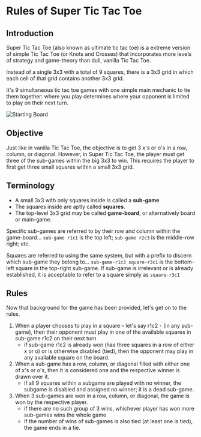 # Rules of Super Tic Tac Toe

## Introduction

Super Tic Tac Toe (also known as ultimate tic tac toe) is a extreme version of simple Tic Tac Toe (or Knots and Crosses) that incorporates more levels of strategy and game-theory than dull, vanilla Tic Tac Toe. 

Instead of a single 3x3 with a total of 9 squares, there is a 3x3 grid in which each cell of that grid contains another 3x3 grid. 

It's 9 simultaneous tic tac toe games with one simple main mechanic to tie them together: where you play determines where your opponent is limited to play on their next turn.

![Starting Board](/docs/img/empty-board.png?raw=true "Starting Board")

## Objective

Just like in vanilla Tic Tac Toe, the objective is to get 3 x's or o's in a row, column, or diagonal. However, in Super Tic Tac Toe, the player must get three of the sub-games within the big 3x3 to win. This requires the player to first get three small squares within a small 3x3 grid.

## Terminology

- A small 3x3 with only squares inside is called a **sub-game**
- The squares inside are aptly called **squares**.
- The top-level 3x3 grid may be called **game-board**, or alternatively board or main-game.

Specific sub-games are referred to by their row and column within the game-board... `sub-game r1c1` is the top left; `sub-game r2c3` is the middle-row right; etc.

Squares are referred to using the same system, but with a prefix to discern which sub-game they belong to... `sub-game-r1c3 square-r3c1` is the bottom-left square in the top-right sub-game. If sub-game is irrelevant or is already established, it is acceptable to refer to a square simply as `square-r3c1`

## Rules

Now that background for the game has been provided, let's get on to the rules.

1. When a player chooses to play in a square – let's say r1c2 - (in any sub-game), then their opponent must play in one of the available squares in sub-game r1c2 on their next turn  
    - if sub-game r1c2 is already won (has three squares in a row of either x or o) or is otherwise disabled (tied), then the opponent may play in any available square on the board.
2. When a sub-game has a row, column, or diagonal filled with either one of x's or o's, then it is considered one and the respective winner is drawn over it.
    - if all 9 squares within a subgame are played with no winner, the subgame is disabled and assigned no winner; it is a dead sub-game.
3. When 3 sub-games are won in a row, column, or diagonal, the game is won by the respective player.
    - if there are no such group of 3 wins, whichever player has won more sub-games wins the whole game
    - if the number of wins of sub-games is also tied (at least one is tied), the game ends in a tie.
